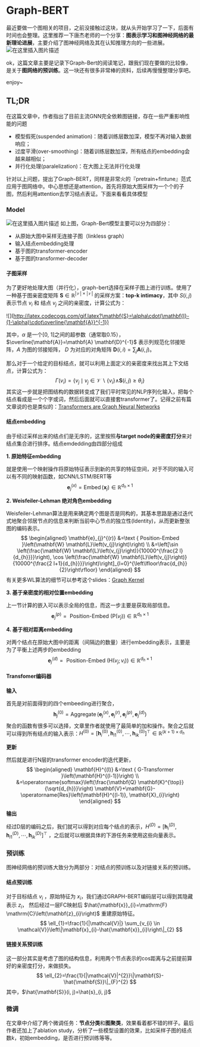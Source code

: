 # Graph-BERT

最近要做一个图相关的项目，之前没接触过这块，就从头开始学习了一下，后面有时间也会整理。这里推荐一下唐杰老师的一个分享：**图表示学习和图神经网络的最新理论进展**，主要介绍了图神经网络及其在认知推理方向的一些进展。
![在这里插入图片描述](https://img-blog.csdnimg.cn/20200816110735797.png?x-oss-process=image,type_ZmFuZ3poZW5naGVpdGk,shadow_10,text_aHR0cHM6Ly9ibG9nLmNzZG4ubmV0L0thaXl1YW5fc2p0dQ==,size_16,color_FFFFFF,t_70#pic_center)

ok，这篇文章主要是记录下Graph-Bert的阅读笔记，跟我们现在要做的比较像，是关于**图网络的预训练**。这一块还有很多非常棒的资料，后续再慢慢整理分享吧。

enjoy~

## TL;DR

在这篇文章中，作者指出了目前主流GNN完全依赖图链接，存在一些严重影响性能的问题

- 模型假死(suspended animation)：随着训练层数加深，模型不再对输入数据响应；
- 过度平滑(over-smoothing)：随着训练层数加深，所有结点的embedding会越来越相似；
- 并行化处理(paralelization)：在大图上无法并行化处理

针对以上问题，提出了Graph-BERT，同样是非常火的『pretrain+fintune』范式应用于图网络中。中心思想还是attention，首先将原始大图采样为一个个的子图，然后利用attention去学习结点表证。下面来看看具体模型

### Model

![在这里插入图片描述](https://img-blog.csdnimg.cn/2020081610402511.png?x-oss-process=image,type_ZmFuZ3poZW5naGVpdGk,shadow_10,text_aHR0cHM6Ly9ibG9nLmNzZG4ubmV0L0thaXl1YW5fc2p0dQ==,size_16,color_FFFFFF,t_70#pic_center)
如上图，Graph-Bert模型主要可以分为四部分：

- 从原始大图中采样无连接子图（linkless graph）
- 输入结点embedding处理
- 基于图的transformer-encoder
- 基于图的transformer-decoder

#### 子图采样

为了更好地处理大图（并行化），graph-bert选择在采样子图上进行训练。使用了一种基于图亲密度矩阵 $\mathbf{S} \in \mathbb{R}^{|\mathcal{V}| \times|\mathcal{V}|}$ 的采样方案：**top-k intimacy**，其中 $S(i, j)$ 表示节点 $v_{i}$ 和 结点 $v_{j}$ 之间的亲密度，计算公式为：

![](http://latex.codecogs.com/gif.latex?\mathbf{S}=\alpha\cdot(\mathbf{I}-(1-\alpha)\cdot\overline{\mathbf{A}}^{-1})

其中，$\alpha$ 是一个[0, 1]之间的超参数（通常取0.15），$\overline{\mathbf{A}}=\mathbf{A} \mathbf{D}^{-1}$ 表示列规范化邻接矩阵，$A$ 为图的邻接矩阵， $D$ 为对应的对角矩阵 $\mathbf{D}(i, i)=\sum_{j} \mathbf{A}(i, j)$。

那么对于一个给定的目标结点，就可以利用上面定义的亲密度来找出其上下文结点，计算公式为：
$$
\Gamma\left(v_{i}\right)=\left\{v_{j} \mid v_{j} \in \mathcal{V} \backslash\left\{v_{i}\right\} \wedge\right. \left.\mathbf{S}(i, j) \geq \theta_{i}\right\}
$$
其实这一步就是把图结构的数据转变成了我们平时常见的NLP序列化输入，把每个结点看成是一个个字或词，然后后面就可以直接套transformer了。记得之前有篇文章说的也是类似的：[Transformers are Graph Neural Networks](https://graphdeeplearning.github.io/post/transformers-are-gnns/ "Transformers are Graph Neural Networks")

#### 结点embedding

由于经过采样出来的结点们是无序的，这里按照**与target node的亲密度打分**来对结点集合进行排序。结点emdedding由四部分组成

**1. 原始特征embedding**

就是使用一个映射操作将原始特征表示到新的共享的特征空间，对于不同的输入可以有不同的映射函数，如CNN/LSTM/BERT等
$$
\mathbf{e}_{j}^{(x)}=\operatorname{Embed}\left(\mathbf{x}_{j}\right) \in \mathbb{R}^{d_{h} \times 1}
$$

**2. Weisfeiler-Lehman 绝对角色embedding**

Weisfeiler-Lehman算法是用来确定两个图是否是同构的，其基本思路是通过迭代式地聚合邻居节点的信息来判断当前中心节点的独立性(Identity)，从而更新整张图的编码表示。
$$
\begin{aligned}
\mathbf{e}_{j}^{(r)} &=\text { Position-Embed }\left(\mathbf{W} \mathbf{L}\left(v_{j}\right)\right) \\
&=\left[\sin \left(\frac{\mathbf{W} \mathbf{L}\left(v_{j}\right)}{10000^{\frac{2 l}{d_{h}}}}\right), \cos \left(\frac{\mathbf{W} \mathbf{L}\left(v_{j}\right)}{10000^{\frac{2 l+1}{d_{h}}}}\right)\right]_{l=0}^{\left\lfloor\frac{d_{h}}{2}\right\rfloor}
\end{aligned}
$$
有关更多WL算法的细节可以参考这个slides：[Graph Kernel](https://www.slideshare.net/pratikshukla11/graph-kernelpdf "Graph Kernel")

**3. 基于亲密度的相对位置embedding**

上一节计算的嵌入可以表示全局的信息，而这一步主要是获取局部信息。
$$
\mathbf{e}_{j}^{(p)}=\text { Position-Embed }\left(\mathrm{P}\left(v_{j}\right)\right) \in \mathbb{R}^{d_{h} \times 1}
$$

**4. 基于相对距离embedding**

对两个结点在原始大图中的距离（间隔边的数量）进行embedding表示，主要是为了平衡上述两步的embedding
$$
\mathbf{e}_{j}^{(d)}=\text { Position-Embed }\left(\mathrm{H}\left(v_{j} ; v_{i}\right)\right) \in \mathbb{R}^{d_{h} \times 1}
$$

#### Transfomer编码器

**输入**

首先是对前面得到的四个embeeding进行聚合，
$$
\mathbf{h}_{j}^{(0)}=\operatorname{Aggregate}\left(\mathbf{e}_{j}^{(x)}, \mathbf{e}_{j}^{(r)}, \mathbf{e}_{j}^{(p)}, \mathbf{e}_{j}^{(d)}\right)
$$
聚合的函数有很多可以选择，文章里作者就使用了最简单的加和操作。聚合之后就可以得到所有结点的输入表示：$H^{(0)} = \left[\mathbf{h}_{i}^{(0)}, \mathbf{h}_{i 1}^{(0)}, \cdots, \mathbf{h}_{i k}^{(0)}\right]^{\top} \in \mathbb{R}^{(k+1) \times d_{h}}$

**更新**

然后就是进行N层的transformer encoder的迭代更新，
$$
\begin{aligned}
\mathbf{H}^{(l)} &=\text { G-Transformer }\left(\mathbf{H}^{(l-1)}\right) \\
&=\operatorname{softmax}\left(\frac{\mathbf{Q} \mathbf{K}^{\top}}{\sqrt{d_{h}}}\right) \mathbf{V}+\mathbf{G}-\operatorname{Res}\left(\mathbf{H}^{(l-1)}, \mathbf{X}_{i}\right)
\end{aligned}
$$

**输出**

经过D层的编码之后，我们就可以得到对应每个结点的表示，$H^{(D)} = \left[\mathbf{h}_{i}^{(D)}, \mathbf{h}_{i 1}^{(D)}, \cdots, \mathbf{h}_{i k}^{(D)}\right]^{\top}$ ，之后就可以根据具体的下游任务来使用这些向量表示。

### 预训练

图神经网络的预训练大致分为两部分：对结点的预训练以及对链接关系的预训练。

#### 结点预训练

对于目标结点 $v_{i}$ ，原始特征为 $x_{i}$，我们通过GRAPH-BERT编码层可以得到其隐藏表示 $z_{i}$， 然后经过一层FC映射后 $\hat{\mathbf{x}}_{i}=\mathrm{F} \mathrm{C}\left(\mathbf{z}_{i}\right)$ 重建原始特征。
$$
\ell_{1}=\frac{1}{|\mathcal{V}|} \sum_{v_{i} \in \mathcal{V}}\left\|\mathbf{x}_{i}-\hat{\mathbf{x}}_{i}\right\|_{2}
$$

#### 链接关系预训练

这一部分其实是考虑了图的结构信息，利用两个节点表示的cos距离与之前提前算好的亲密度打分，来做损失。
$$
\ell_{2}=\frac{1}{|\mathcal{V}|^{2}}\|\mathbf{S}-\hat{\mathbf{S}}\|_{F}^{2}
$$
其中，$\hat{\mathbf{S}}(i, j)=\hat{s}_{i, j}$

### 微调

在文章中介绍了两个微调任务：**节点分类**和**图聚类**，效果看着都不错的样子。最后作者还加上了ablation study，分析了一些模型设置的效果，比如采样子图的结点数$k$，初始embedding，是否进行预训练等等。
